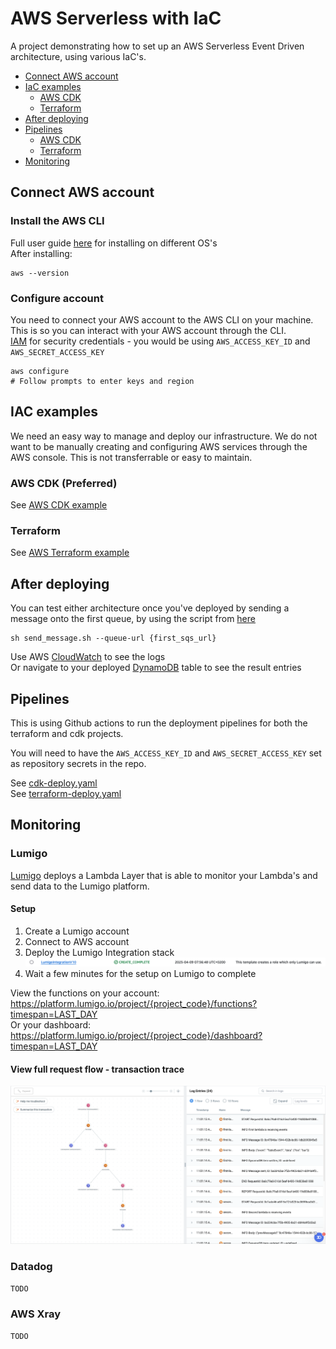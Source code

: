 # AWS Serverless with IaC
A project demonstrating how to set up an AWS Serverless Event Driven architecture, using various IaC's.

- [Connect AWS account](#connect-aws-account)
- [IaC examples](#iac-examples)
    - [AWS CDK](./cdk-example/README.md)
    - [Terraform](./terraform-example/README.md)
- [After deploying](#after-deploying)
- [Pipelines](#pipelines)
    - [AWS CDK](./.github/workflows/cdk-deploy.yaml)
    - [Terraform](./.github/workflows/terraform-deploy.yaml)
- [Monitoring](#monitoring)


## Connect AWS account

### Install the AWS CLI
Full user guide [here](https://docs.aws.amazon.com/cli/latest/userguide/getting-started-install.html) for installing on different OS's <br/>
After installing:
```
aws --version
```

### Configure account
You need to connect your AWS account to the AWS CLI on your machine. This is so you can interact with your AWS account through the CLI. <br/>
[IAM](https://us-east-1.console.aws.amazon.com/iam/home?region=eu-west-1#/users/details/calebdev?section=security_credentials) for security credentials - you would be using `AWS_ACCESS_KEY_ID` and `AWS_SECRET_ACCESS_KEY`
```
aws configure
# Follow prompts to enter keys and region
```

## IAC examples
We need an easy way to manage and deploy our infrastructure. We do not want to be manually creating and configuring AWS services through the AWS console. This is not transferrable or easy to maintain.

### AWS CDK (Preferred)
See [AWS CDK example](./cdk-example/)

### Terraform
See [AWS Terraform example](./terraform-example/)

## After deploying
You can test either architecture once you've deployed by sending a message onto the first queue, by using the script from [here](./scripts/send_message.sh)
```
sh send_message.sh --queue-url {first_sqs_url}
```
Use AWS [CloudWatch](https://eu-west-1.console.aws.amazon.com/cloudwatch/home?region=eu-west-1#logsV2:log-groups) to see the logs <br/>
Or navigate to your deployed [DynamoDB](https://eu-west-1.console.aws.amazon.com/dynamodbv2/home?region=eu-west-1#tables) table to see the result entries

## Pipelines
This is using Github actions to run the deployment pipelines for both the terraform and cdk projects.<br/>

You will need to have the `AWS_ACCESS_KEY_ID` and `AWS_SECRET_ACCESS_KEY` set as repository secrets in the repo.

See [cdk-deploy.yaml](./.github/workflows/cdk-deploy.yaml) <br/>
See [terraform-deploy.yaml](./.github/workflows/terraform-deploy.yaml)

## Monitoring

### Lumigo
[Lumigo](https://lumigo.io/) deploys a Lambda Layer that is able to monitor your Lambda's and send data to the Lumigo platform.

#### Setup

1. Create a Lumigo account
2. Connect to AWS account
3. Deploy the Lumigo Integration stack
![alt text](<assets/lumigo_integration_stack.png>)
4. Wait a few minutes for the setup on Lumigo to complete

View the functions on your account: https://platform.lumigo.io/project/{project_code}/functions?timespan=LAST_DAY <br/>
Or your dashboard: https://platform.lumigo.io/project/{project_code}/dashboard?timespan=LAST_DAY

#### View full request flow - transaction trace
![Lumigo Request Flow](<assets/lumigo_request_flow.png>)

### Datadog
`TODO`

### AWS Xray
`TODO`